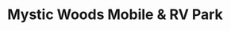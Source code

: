 ---
photo_name: /img/Mystic-Woods-RV.jpg
photo_alt: Mystic Woods RV Park in Coos Bay, OR
title: Mystic Woods Mobile & RV Park
property_name: Mystic Woods Mobile & RV Park
property_category: '2'
address:
  street: 91323 Sandstone Lane #404
  street2: 
  city: Coos Bay
  state: OR
  zip: '97420'
phone_toll_free: 
phone_local: 541-888-3179
units: ''
cost: '1'
property_description: >-
  Large sites with picnic tables. Phones available on each site. Close to shopping and fishing. Daily, weekly, monthly and year-round rates. Full Hookups, Public Restrooms, Cable, Laundry Facilities.
website: ''
amenityList: 
  - amenitySelect: ''
---